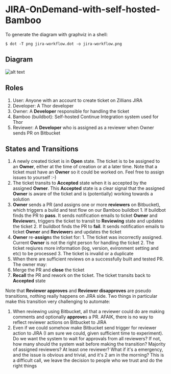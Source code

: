 JIRA-OnDemand-with-self-hosted-Bamboo
=====================================
To generate the diagram with graphviz in a shell:
```Shell
$ dot -T png jira-workflow.dot -o jira-workflow.png
```
## Diagram
![alt text](https://raw.github.com/kennethho/JIRA-OnDemand-with-self-hosted-Bamboo/master/jira-workflow.png "Workflow")

## Roles
1. User: Anyone with an account to create ticket on Zillians JIRA
2. Developer: A Thor developer
3. Owner: A **Developer** responsible for handling the ticket
4. Bamboo (buildbot): Self-hosted Continue Integration system used for Thor
5. Reviewer: A **Developer** who is assigned as a reviewer when Owner sends PR on Bitbucket

## States and Transitions
1. A newly created ticket is in **Open** state. The ticket is to be assigned to an **Owner**, either at the time of creation or at a later time. Note that a ticket must have an **Owner** so it could be worked on. Feel free to assign issues to yourself :-)
2. The ticket transits to **Accepted** state when it is accepted by the assigned **Owner**. This **Accepted** state is a clear signal that the assigned **Owner** is aware of the ticket and is (potentially) working towards a solution
  1. **Owner** sends a PR (and assigns one or more **reviewers** on Bitbucket), which triggers a build and test flow on our Bamboo buildbot
    1. If buildbot finds the PR to **pass**. It sends notification emails to ticket **Owner** and **Reviewer**s, triggers the ticket to transit to **Reviewing** state and updates the ticket
    2. If buildbot finds the PR to **fail**. It sends notification emails to ticket **Owner** and **Reviewer**s and updates the ticket
  2. **Owner** re-**assign**s the ticket for:
    1. The ticket was incorrectly assigned. Current **Owner** is not the right person for handling the ticket
    2. The ticket reqiures more information (log, version, evironment setting and etc) to be processed
    3. The ticket is invalid or a duplicate
3. When there are sufficient reviews on a successfully built and tested PR. The owner may:
  1. Merge the PR and **close** the ticket
  2. **Recall** the PR and rework on the ticket. The ticket transits back to **Accepted** state

Note that **Reviewer approves** and **Reviewer disapproves** are pseudo transitions, nothing really happens on JIRA side. Two things in particular make this transition very challenging to automate:

1. When reviewing using Bitbucket, all that a reviewer could do are making comments and optionally **approve**s a PR. AFAIK, there is no way to reflect reviewer actions on Bitbucket to JIRA
2. Even if we could somehow make Bitbucket send trigger for reviewer action to JIRA (I am sure we could, given sufficient time to experiment). Do we want the system to wait for approvals from all reviewers? If not, how many should the system wait before making the transition? Majority of assigned reviewers? At least one reviewer? What if it's a emergency, and the issue is obvious and trivial, and it's 2 am in the morning? This is a difficult call, we leave the decision to people who we trust and do the right things
